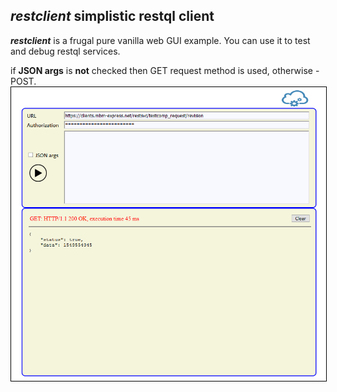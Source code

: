 ## ***restclient*** simplistic restql client  

***restclient*** is a frugal pure vanilla web GUI example. You can use it to test and debug restql services.

if **JSON args** is **not** checked then GET request method is used, otherwise - POST.
<img src="restclient.png" style='border: 1px solid black' />
